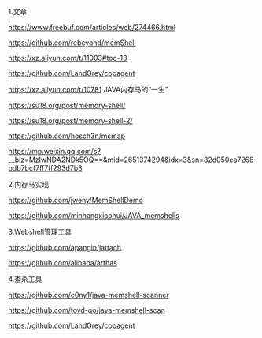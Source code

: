 1.文章

https://www.freebuf.com/articles/web/274466.html

https://github.com/rebeyond/memShell

https://xz.aliyun.com/t/11003#toc-13

https://github.com/LandGrey/copagent

https://xz.aliyun.com/t/10781 JAVA内存马的“一生”

https://su18.org/post/memory-shell/

https://su18.org/post/memory-shell-2/

https://github.com/hosch3n/msmap

https://mp.weixin.qq.com/s?__biz=MzIwNDA2NDk5OQ==&mid=2651374294&idx=3&sn=82d050ca7268bdb7bcf7ff7ff293d7b3

2.内存马实现

https://github.com/jweny/MemShellDemo

https://github.com/minhangxiaohui/JAVA_memshells


3.Webshell管理工具

https://github.com/apangin/jattach

https://github.com/alibaba/arthas

4.查杀工具

https://github.com/c0ny1/java-memshell-scanner

https://github.com/tovd-go/java-memshell-scan

https://github.com/LandGrey/copagent



